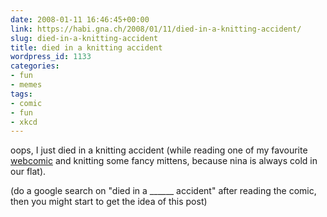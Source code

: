 ```yaml
---
date: 2008-01-11 16:46:45+00:00
link: https://habi.gna.ch/2008/01/11/died-in-a-knitting-accident/
slug: died-in-a-knitting-accident
title: died in a knitting accident
wordpress_id: 1133
categories:
- fun
- memes
tags:
- comic
- fun
- xkcd
---
```


oops, I just died in a knitting accident (while reading one of my favourite [webcomic](http://xkcd.com/369/) and knitting some fancy mittens, because nina is always cold in our flat).

(do a google search on "died in a ______ accident" after reading the comic, then you might start to get the idea of this post)

